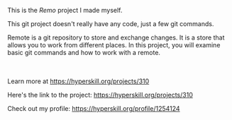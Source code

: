 This is the *Remo* project I made myself.

This git project doesn't really have any code, just a few git commands.

<p>Remote is a git repository to store and exchange changes. It is a store that allows you to work from different places. In this project, you will examine basic git commands and how to work with a remote.</p><br/><br/>Learn more at <a href="https://hyperskill.org/projects/310?utm_source=ide&utm_medium=ide&utm_campaign=ide&utm_content=project-card">https://hyperskill.org/projects/310</a>

Here's the link to the project: https://hyperskill.org/projects/310

Check out my profile: https://hyperskill.org/profile/1254124
